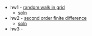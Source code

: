 - hw1 - [random walk in grid](src/20grid_random_walk_01.ipynb) 
    - [soln](src/20grid_random_walk_01_soln.ipynb)
- hw2 - [second order finite difference](src/20fd2.ipynb)
    - [soln](src/20fd2_soln.ipynb)
- hw3 - 
